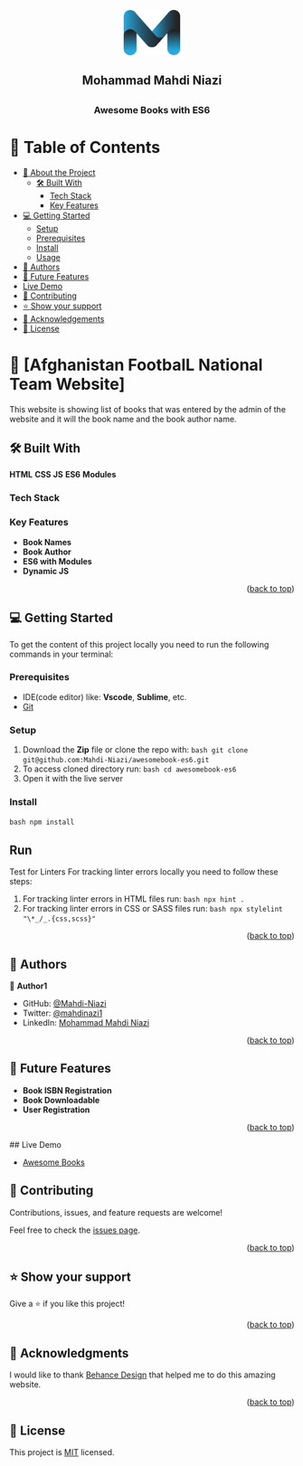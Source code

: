 <a name="readme-top"></a>


<div align="center">
  
  <img src="logo.png" alt="Logo" width="100px" height="80px">  
  <h2> Mohammad Mahdi Niazi<h2> 
  <h3><b>Awesome Books with ES6</b></h3>

</div>



# 📗 Table of Contents

- [📖 About the Project](#about-project)
  - [🛠 Built With](#built-with)
    - [Tech Stack](#tech-stack)
    - [Key Features](#key-features)
- [💻 Getting Started](#getting-started)
  - [Setup](#setup)
  - [Prerequisites](#prerequisites)
  - [Install](#install)
  - [Usage](#usage)
- [👥 Authors](#authors)
- [🔭 Future Features](#future-features)
- [ Live Demo](#live-demo)
- [🤝 Contributing](#contributing)
- [⭐️ Show your support](#support)
- [🙏 Acknowledgements](#acknowledgements)
- [📝 License](#license)



# 📖 [Afghanistan FootbalL National Team Website] <a name="about-project">
  This website is showing list of books that was entered by the admin of the website and it will the book name and the book author name.
</a>



 

## 🛠 Built With <a name="built-with">

**HTML**
**CSS**
**JS**
**ES6**
**Modules** 

</a>

### Tech Stack <a name="tech-stack"></a>

### Key Features <a name="key-features"></a>


- **Book Names**
- **Book Author**
- **ES6 with Modules**
- **Dynamic JS**

<p align="right">(<a href="#readme-top">back to top</a>)</p>

## 💻 Getting Started <a name="getting-started"></a>

 To get the content of this project locally you need to run the following commands in your terminal:
 
### Prerequisites 

- IDE(code editor) like: **Vscode**, **Sublime**, etc. 
- [Git](https://www.linode.com/docs/guides/how-to-install-git-on-linux-mac-and-windows/) 

### Setup 

1. Download the **Zip** file or clone the repo with:
```bash git clone git@github.com:Mahdi-Niazi/awesomebook-es6.git ``` 
2. To access cloned directory run: 
```bash cd awesomebook-es6 ``` 
3. Open it with the live server 

### Install 

```bash npm install ``` 

## Run

Test for Linters For tracking linter errors locally you need to follow these steps: 
1. For tracking linter errors in HTML files run:
```bash npx hint . ``` 
2. For tracking linter errors in CSS or SASS files run:
```bash npx stylelint "\*_/_.{css,scss}" ``` 

<p align="right">(<a href="#readme-top">back to top</a>)</p>



## 👥 Authors <a name="authors"></a>



👤 **Author1**

- GitHub: [@Mahdi-Niazi](https://github.com/Mahdi-Niazi)
- Twitter: [@mahdinazi1](https://twitter.com/mahdiniazi1)
- LinkedIn: [Mohammad Mahdi Niazi](https://www.linkedin.com/in/mohammad-mahdi-niazi-58a262235/)

<p align="right">(<a href="#readme-top">back to top</a>)</p>



## 🔭 Future Features <a name="future-features"></a>



-  **Book ISBN Registration**
-  **Book Downloadable**
-  **User Registration**

<p align="right">(<a href="#readme-top">back to top</a>)</p>
##  Live Demo <a name="live-demo"></a>

- [Awesome Books]()



## 🤝 Contributing <a name="contributing"></a>

Contributions, issues, and feature requests are welcome!

Feel free to check the [issues page](../../issues/).

<p align="right">(<a href="#readme-top">back to top</a>)</p>


## ⭐️ Show your support <a name="support"></a>

Give a ⭐️ if you like this project!

<p align="right">(<a href="#readme-top">back to top</a>)</p>



## 🙏 Acknowledgments <a name="acknowledgements"></a>

I would like to thank [Behance Design](https://www.behance.net/gallery/29845175/CC-Global-Summit-2015) that helped me to do this amazing website.

<p align="right">(<a href="#readme-top">back to top</a>)</p>


## 📝 License <a name="license"></a>

This project is [MIT](./LICENSE) licensed.
